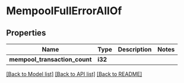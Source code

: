 # MempoolFullErrorAllOf

## Properties

Name | Type | Description | Notes
------------ | ------------- | ------------- | -------------
**mempool_transaction_count** | **i32** |  | 

[[Back to Model list]](../README.md#documentation-for-models) [[Back to API list]](../README.md#documentation-for-api-endpoints) [[Back to README]](../README.md)


